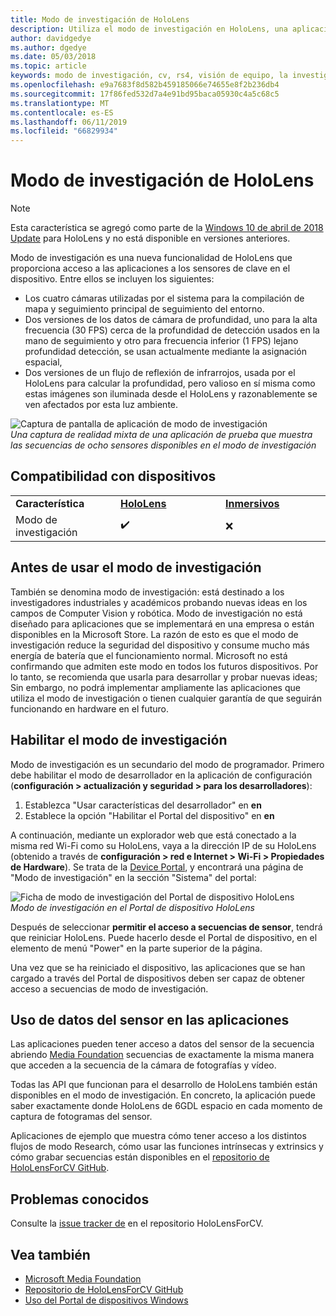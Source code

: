 ```yaml
---
title: Modo de investigación de HoloLens
description: Utiliza el modo de investigación en HoloLens, una aplicación puede tener acceso a secuencias de sensor de clave de dispositivo (profundidad, el entorno de seguimiento y reflexión de infrarrojos).
author: davidgedye
ms.author: dgedye
ms.date: 05/03/2018
ms.topic: article
keywords: modo de investigación, cv, rs4, visión de equipo, la investigación, HoloLens
ms.openlocfilehash: e9a7683f8d582b459185066e74655e8f2b236db4
ms.sourcegitcommit: 17f86fed532d7a4e91bd95baca05930c4a5c68c5
ms.translationtype: MT
ms.contentlocale: es-ES
ms.lasthandoff: 06/11/2019
ms.locfileid: "66829934"
---
```

# <a name="hololens-research-mode"></a>Modo de investigación de HoloLens

> [!NOTE]
> Esta característica se agregó como parte de la [Windows 10 de abril de 2018 Update](release-notes-april-2018.md) para HoloLens y no está disponible en versiones anteriores.

Modo de investigación es una nueva funcionalidad de HoloLens que proporciona acceso a las aplicaciones a los sensores de clave en el dispositivo. Entre ellos se incluyen los siguientes:
- Los cuatro cámaras utilizadas por el sistema para la compilación de mapa y seguimiento principal de seguimiento del entorno.
- Dos versiones de los datos de cámara de profundidad, uno para la alta frecuencia (30 FPS) cerca de la profundidad de detección usados en la mano de seguimiento y otro para frecuencia inferior (1 FPS) lejano profundidad detección, se usan actualmente mediante la asignación espacial,
- Dos versiones de un flujo de reflexión de infrarrojos, usada por el HoloLens para calcular la profundidad, pero valioso en sí misma como estas imágenes son iluminada desde el HoloLens y razonablemente se ven afectados por esta luz ambiente.

![Captura de pantalla de aplicación de modo de investigación](images/sensor-stream-viewer.jpg)<br>
*Una captura de realidad mixta de una aplicación de prueba que muestra las secuencias de ocho sensores disponibles en el modo de investigación*

## <a name="device-support"></a>Compatibilidad con dispositivos

<table>
    <colgroup>
    <col width="33%" />
    <col width="33%" />
    <col width="33%" />
    </colgroup>
    <tr>
        <td><strong>Característica</strong></td>
        <td><a href="hololens-hardware-details.md"><strong>HoloLens</strong></a></td>
        <td><a href="immersive-headset-hardware-details.md"><strong>Inmersivos</strong></a></td>
    </tr>
     <tr>
        <td>Modo de investigación</td>
        <td>✔️</td>
        <td>❌</td>
    </tr>
</table>

## <a name="before-using-research-mode"></a>Antes de usar el modo de investigación

También se denomina modo de investigación: está destinado a los investigadores industriales y académicos probando nuevas ideas en los campos de Computer Vision y robótica.  Modo de investigación no está diseñado para aplicaciones que se implementará en una empresa o están disponibles en la Microsoft Store. La razón de esto es que el modo de investigación reduce la seguridad del dispositivo y consume mucho más energía de batería que el funcionamiento normal. Microsoft no está confirmando que admiten este modo en todos los futuros dispositivos. Por lo tanto, se recomienda que usarla para desarrollar y probar nuevas ideas; Sin embargo, no podrá implementar ampliamente las aplicaciones que utiliza el modo de investigación o tienen cualquier garantía de que seguirán funcionando en hardware en el futuro.

## <a name="enabling-research-mode"></a>Habilitar el modo de investigación

Modo de investigación es un secundario del modo de programador. Primero debe habilitar el modo de desarrollador en la aplicación de configuración (**configuración > actualización y seguridad > para los desarrolladores**):

1. Establezca "Usar características del desarrollador" en **en**
2. Establece la opción "Habilitar el Portal del dispositivo" en **en**

A continuación, mediante un explorador web que está conectado a la misma red Wi-Fi como su HoloLens, vaya a la dirección IP de su HoloLens (obtenido a través de **configuración > red e Internet > Wi-Fi > Propiedades de Hardware**). Se trata de la [Device Portal](using-the-windows-device-portal.md), y encontrará una página de "Modo de investigación" en la sección "Sistema" del portal:

![Ficha de modo de investigación del Portal de dispositivo HoloLens](images/ResearchModeDevPortal.png)<br>
*Modo de investigación en el Portal de dispositivo HoloLens*

Después de seleccionar **permitir el acceso a secuencias de sensor**, tendrá que reiniciar HoloLens. Puede hacerlo desde el Portal de dispositivo, en el elemento de menú "Power" en la parte superior de la página.

Una vez que se ha reiniciado el dispositivo, las aplicaciones que se han cargado a través del Portal de dispositivos deben ser capaz de obtener acceso a secuencias de modo de investigación.

## <a name="using-sensor-data-in-your-apps"></a>Uso de datos del sensor en las aplicaciones

Las aplicaciones pueden tener acceso a datos del sensor de la secuencia abriendo [Media Foundation](https://msdn.microsoft.com/library/windows/desktop/ms694197) secuencias de exactamente la misma manera que acceden a la secuencia de la cámara de fotografías y vídeo. 

Todas las API que funcionan para el desarrollo de HoloLens también están disponibles en el modo de investigación. En concreto, la aplicación puede saber exactamente donde HoloLens de 6GDL espacio en cada momento de captura de fotogramas del sensor.

Aplicaciones de ejemplo que muestra cómo tener acceso a los distintos flujos de modo Research, cómo usar las funciones intrínsecas y extrinsics y cómo grabar secuencias están disponibles en el [repositorio de HoloLensForCV GitHub](https://github.com/Microsoft/HoloLensForCV).

## <a name="known-issues"></a>Problemas conocidos

Consulte la [issue tracker de](https://github.com/Microsoft/HololensForCV/issues) en el repositorio HoloLensForCV.

## <a name="see-also"></a>Vea también

* [Microsoft Media Foundation](https://msdn.microsoft.com/library/windows/desktop/ms694197)
* [Repositorio de HoloLensForCV GitHub](https://github.com/Microsoft/HoloLensForCV)
* [Uso del Portal de dispositivos Windows](using-the-windows-device-portal.md)
